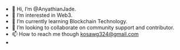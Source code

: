 - 👋 Hi, I’m @AnyathianJade.
- 👀 I’m interested in Web3.
- 🌱 I’m currently learning Blockchain Technology. 
- 💞️ I’m looking to collaborate on community support and contributor.
- 📫 How to reach me though kosawg324@gmail.com
- 
<!---
AnyathianJade/AnyathianJade is a ✨ special ✨ repository because its `README.md` (this file) appears on your GitHub profile.
You can click the Preview link to take a look at your changes.
--->
